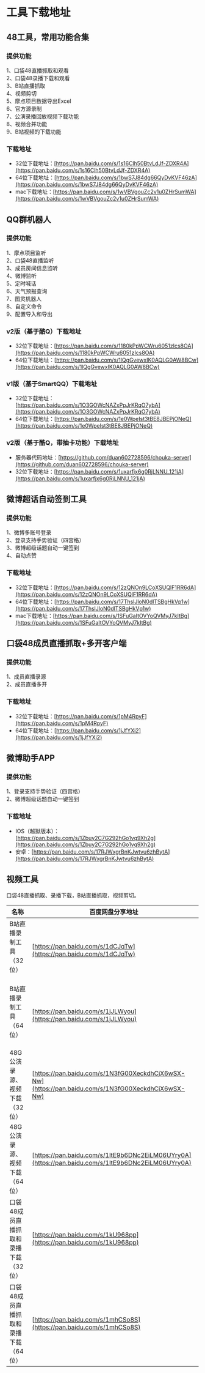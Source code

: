 # 工具下载地址

## 48工具，常用功能合集
### 提供功能
1、口袋48直播抓取和观看   
2、口袋48录播下载和观看   
3、B站直播抓取   
4、视频剪切   
5、摩点项目数据导出Excel   
6、官方源录制   
7、公演录播回放视频下载功能   
8、视频合并功能   
9、B站视频的下载功能
### 下载地址
* 32位下载地址：[https://pan.baidu.com/s/1s16Clh50BtvLdJf-ZDXR4A](https://pan.baidu.com/s/1s16Clh50BtvLdJf-ZDXR4A)
* 64位下载地址：[https://pan.baidu.com/s/1bwS7J84dg66QyDvKVF46zA](https://pan.baidu.com/s/1bwS7J84dg66QyDvKVF46zA)
* mac下载地址：[https://pan.baidu.com/s/1wVBVgouZc2v1u0ZHrSumWA](https://pan.baidu.com/s/1wVBVgouZc2v1u0ZHrSumWA)

## QQ群机器人
### 提供功能
1、摩点项目监听   
2、口袋48直播监听   
3、成员房间信息监听   
4、微博监听   
5、定时喊话   
6、天气预报查询   
7、图灵机器人   
8、自定义命令   
9、配置导入和导出
### v2版（基于酷Q）下载地址
* 32位下载地址：[https://pan.baidu.com/s/1180kPpWCWru6051zIcs8OA](https://pan.baidu.com/s/1180kPpWCWru6051zIcs8OA)
* 64位下载地址：[https://pan.baidu.com/s/1lQgGvewxIK0AQLG0AW8BCw](https://pan.baidu.com/s/1lQgGvewxIK0AQLG0AW8BCw)
### v1版（基于SmartQQ）下载地址
* 32位下载地址：[https://pan.baidu.com/s/1O3GOWcNAZxPpJrKRqO7ybA](https://pan.baidu.com/s/1O3GOWcNAZxPpJrKRqO7ybA)
* 64位下载地址：[https://pan.baidu.com/s/1e0WpeIst3tBE8JBEPjONeQ](https://pan.baidu.com/s/1e0WpeIst3tBE8JBEPjONeQ)
### v2版（基于酷Q，带抽卡功能）下载地址
* 服务器代码地址：[https://github.com/duan602728596/chouka-server](https://github.com/duan602728596/chouka-server)
* 32位下载地址：[https://pan.baidu.com/s/1uxarfjx6g0RjLNNU_121jA](https://pan.baidu.com/s/1uxarfjx6g0RjLNNU_121jA)

## 微博超话自动签到工具
### 提供功能
1、微博多账号登录   
2、登录支持手势验证（四宫格）   
3、微博超级话题自动一键签到   
4、自动点赞
### 下载地址
* 32位下载地址：[https://pan.baidu.com/s/12zQNOn9LCoXSUQlF1RR6dA](https://pan.baidu.com/s/12zQNOn9LCoXSUQlF1RR6dA)
* 64位下载地址：[https://pan.baidu.com/s/17ThslJloN0dlTSBgHkVp1w](https://pan.baidu.com/s/17ThslJloN0dlTSBgHkVp1w)
* mac下载地址：[https://pan.baidu.com/s/1SFuGaItOVYoQVMyJ7kItBg](https://pan.baidu.com/s/1SFuGaItOVYoQVMyJ7kItBg)

## 口袋48成员直播抓取+多开客户端
### 提供功能
1、成员直播录源   
2、成员直播多开
### 下载地址
* 32位下载地址：[https://pan.baidu.com/s/1pM4RpyF](https://pan.baidu.com/s/1pM4RpyF)
* 64位下载地址：[https://pan.baidu.com/s/1jJfYXi2](https://pan.baidu.com/s/1jJfYXi2)

## 微博助手APP
### 提供功能
1、登录支持手势验证（四宫格）   
2、微博超级话题自动一键签到
### 下载地址
* IOS（越狱版本）：[https://pan.baidu.com/s/1Zbuy2C7G292hGo1vq9Xh2g](https://pan.baidu.com/s/1Zbuy2C7G292hGo1vq9Xh2g)
* 安卓：[https://pan.baidu.com/s/17RJWxgrBnKJwtvu6zhBytA](https://pan.baidu.com/s/17RJWxgrBnKJwtvu6zhBytA)

## 视频工具
口袋48直播抓取、录播下载，B站直播抓取，视频剪切。

| 名称 | 百度网盘分享地址 |
| ---  | --- |
| B站直播录制工具（32位）               | [https://pan.baidu.com/s/1dCJqTw](https://pan.baidu.com/s/1dCJqTw) |
| B站直播录制工具（64位）               | [https://pan.baidu.com/s/1jJLWyou](https://pan.baidu.com/s/1jJLWyou) |
| 48G公演录源、视频下载（32位）         | [https://pan.baidu.com/s/1N3fG00XeckdhCjX6wSX-Nw](https://pan.baidu.com/s/1N3fG00XeckdhCjX6wSX-Nw) |
| 48G公演录源、视频下载（64位）         | [https://pan.baidu.com/s/1ltE9b6DNc2EiLM06UYry0A](https://pan.baidu.com/s/1ltE9b6DNc2EiLM06UYry0A) |
| 口袋48成员直播抓取和录播下载 （32位） | [https://pan.baidu.com/s/1kU968pp](https://pan.baidu.com/s/1kU968pp) |
| 口袋48成员直播抓取和录播下载 （64位） | [https://pan.baidu.com/s/1mhCSo8S](https://pan.baidu.com/s/1mhCSo8S) |
